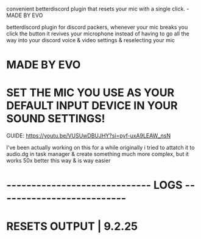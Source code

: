 convenient betterdiscord plugin that resets your mic with a single click. - MADE BY EVO

betterdiscord plugin for discord packers, whenever your mic breaks you click the button it revives your microphone
instead of having to go all the way into your discord voice & video settings & reselecting your mic

# MADE BY EVO

# SET THE MIC YOU USE AS YOUR DEFAULT INPUT DEVICE IN YOUR SOUND SETTINGS!

GUIDE: https://youtu.be/VUSUwDBUJHY?si=pyf-uxA9LEAW_nsN

I've been actually working on this for a while originally i tried to attatch it to audio.dg in task manager
& create something much more complex, but it works 50x better this way & is way easier

# ----------------------------- LOGS --------------------------
#  RESETS OUTPUT | 9.2.25
